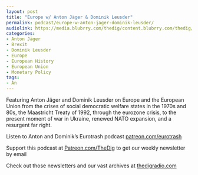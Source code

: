```yaml
---
layout: post
title: "Europe w/ Anton Jäger & Dominik Leusder"
permalink: podcast/europe-w-anton-jager-dominik-leusder/
audiolink: https://media.blubrry.com/thedig/content.blubrry.com/thedig/The_Dig-EP_375-Europe.mp3
categories:
- Anton Jäger
- Brexit
- Dominik Leusder
- Europe
- European History
- European Union
- Monetary Policy
tags:
- An
---
```


Featuring Anton Jäger and Dominik Leusder on Europe and the European Union from the crises of social democratic welfare states in the 1970s and 80s, the Maastricht Treaty of 1992, through the eurozone crisis, to the present moment of war in Ukraine, renewed NATO expansion, and a resurgent far right.

Listen to Anton and Dominik’s Eurotrash podcast [patreon.com/eurotrash](http://patreon.com/eurotrash)

Support this podcast at [Patreon.com/TheDig](http://Patreon.com/TheDig) to get our weekly newsletter by email  

Check out those newsletters and our vast archives at [thedigradio.com](http://thedigradio.com)

